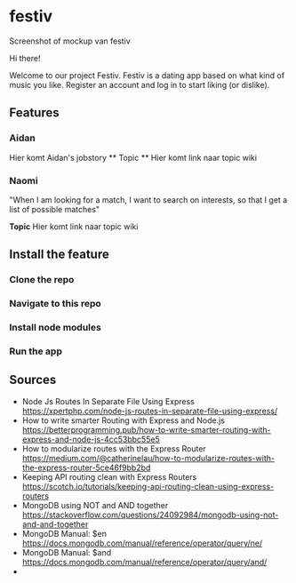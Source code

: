 #  festiv
Screenshot of mockup van festiv

Hi there!

Welcome to our project Festiv. Festiv is a dating app based on what kind of music you like. Register an account and log in to start liking (or dislike).

## Features
### Aidan
Hier komt Aidan's jobstory
** Topic **
Hier komt link naar topic wiki

### Naomi
"When I am looking for a match, I want to search on interests, so that I get a list of possible matches"

**Topic**
Hier komt link naar topic wiki

## Install the feature
### Clone the repo

### Navigate to this repo

### Install node modules

### Run the app

## Sources
* Node Js Routes In Separate File Using Express https://xpertphp.com/node-js-routes-in-separate-file-using-express/
* How to write smarter Routing with Express and Node.js https://betterprogramming.pub/how-to-write-smarter-routing-with-express-and-node-js-4cc53bbc55e5
* How to modularize routes with the Express Router https://medium.com/@catherinelau/how-to-modularize-routes-with-the-express-router-5ce46f9bb2bd
* Keeping API routing clean with Express Routers https://scotch.io/tutorials/keeping-api-routing-clean-using-express-routers
* MongoDB using NOT and AND together https://stackoverflow.com/questions/24092984/mongodb-using-not-and-and-together
* MongoDB Manual: $en https://docs.mongodb.com/manual/reference/operator/query/ne/
* MongoDB Manual: $and https://docs.mongodb.com/manual/reference/operator/query/and/
* 
